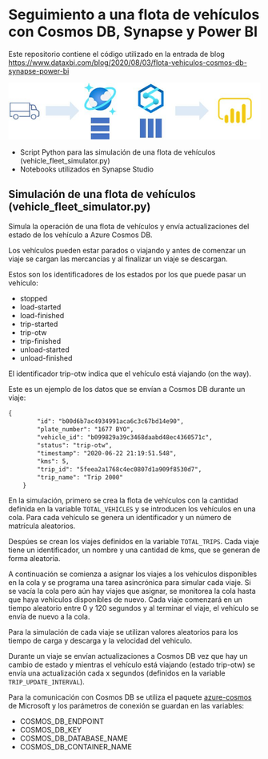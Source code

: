 # Seguimiento a una flota de vehículos con Cosmos DB,  Synapse y Power BI

Este repositorio contiene el código utilizado en la entrada de blog https://www.dataxbi.com/blog/2020/08/03/flota-vehiculos-cosmos-db-synapse-power-bi

 [![Cosmoss DB - Synapse - Power BI](synapse-link.jpg)](https://www.dataxbi.com/blog/2020/08/03/flota-vehiculos-cosmos-db-synapse-power-bi)


- Script Python para las simulación de una flota de vehículos (vehicle_fleet_simulator.py)
- Notebooks utilizados en Synapse Studio

 ## Simulación de una flota de vehículos (vehicle_fleet_simulator.py)

 Simula la operación de una flota de vehículos y envía actualizaciones del estado de los vehículo a Azure Cosmos DB.

Los vehículos pueden estar parados o viajando y antes de comenzar un viaje se cargan las mercancías y al finalizar un viaje se descargan.

Estos son los identificadores de los estados por los que puede pasar un vehículo:
- stopped
- load-started
- load-finished
- trip-started
- trip-otw  
- trip-finished
- unload-started
- unload-finished

El identificador trip-otw indica que el vehículo está viajando (on the way).

Este es un ejemplo de los datos que se envían a Cosmos DB durante un viaje:
```
{
        "id": "b00d6b7ac4934991aca6c3c67bd14e90",
        "plate_number": "1677 BYO",
        "vehicle_id": "b099829a39c3468daabd48ec4360571c",
        "status": "trip-otw",
        "timestamp": "2020-06-22 21:19:51.548",
        "kms": 5,
        "trip_id": "5feea2a1768c4ec0807d1a909f8530d7",
        "trip_name": "Trip 2000"
    }
```

En la simulación, primero se crea la flota de vehículos con la cantidad definida en la variable `TOTAL_VEHICLES` y se introducen los vehículos en una cola.
Para cada vehículo se genera un identificador y un número de matrícula aleatorios.

Despúes se crean los viajes definidos en la variable `TOTAL_TRIPS`.
Cada viaje tiene un identificador, un nombre y una cantidad de kms, que se generan de forma aleatoria.

A continuación se comienza a asignar los viajes a los vehículos disponibles en la cola y se programa una tarea asincrónica para simular cada viaje.
Si se vacía la cola pero aún hay viajes que asignar, se monitorea la cola hasta que haya vehículos disponibles de nuevo.
Cada viaje comenzará en un tiempo aleatorio entre 0 y 120 segundos y al terminar el viaje, el vehículo se envía de nuevo a la cola.

Para la simulación de cada viaje se utilizan valores aleatorios para los tiempo de carga y descarga y la velocidad del vehiculo.

Durante un viaje se envían actualizaciones a Cosmos DB vez que hay un cambio de estado y mientras el vehículo está viajando (estado trip-otw) se envía 
una actualización cada x segundos (definidos en la variable `TRIP_UPDATE_INTERVAL`).


Para la comunicación con Cosmos DB se utiliza el paquete [azure-cosmos](https://pypi.org/project/azure-cosmos/) de Microsoft y los parámetros de conexión se guardan en las variables:
- COSMOS_DB_ENDPOINT
- COSMOS_DB_KEY
- COSMOS_DB_DATABASE_NAME
- COSMOS_DB_CONTAINER_NAME
